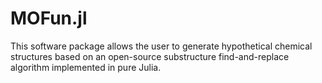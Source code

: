 # MOFun.jl

This software package allows the user to generate hypothetical chemical
structures based on an open-source substructure find-and-replace algorithm
implemented in pure Julia.
